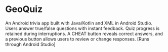# GeoQuiz
An Android trivia app built with Java/Kotlin and XML in Android Studio. Users answer true/false questions with instant feedback. Quiz progress is retained during interruptions. A CHEAT button reveals correct answers, and a previous button allows users to review or change responses. [Runs through Android Studio]
